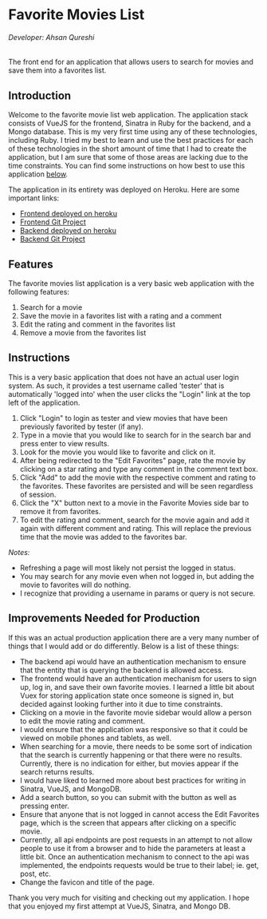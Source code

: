 # Favorite Movies List
###### Developer: Ahsan Qureshi

The front end for an application that allows users to search for movies and save them into a favorites list.

## Introduction
Welcome to the favorite movie list web application. The application stack consists of VueJS for the frontend, Sinatra in Ruby for the backend, and a Mongo database. This is my very first time using any of these technologies, including Ruby. I tried my best to learn and use the best practices for each of these technologies in the short amount of time that I had to create the application, but I am sure that some of those areas are lacking due to the time constraints. You can find some instructions on how best to use this application [below](#Instructions).

The application in its entirety was deployed on Heroku. Here are some important links:
- [Frontend deployed on heroku](https://favorite-movies-list-frontend.herokuapp.com/)
- [Frontend Git Project](https://github.com/aqureshi8/favorite-movie-list-frontend)
- [Backend deployed on heroku](https://favorite-movies-list-backend.herokuapp.com/)
- [Backend Git Project](https://github.com/aqureshi8/favorite-movies-list-backend)

## Features
The favorite movies list application is a very basic web application with the following features:

1. Search for a movie
2. Save the movie in a favorites list with a rating and a comment
3. Edit the rating and comment in the favorites list
4. Remove a movie from the favorites list

## Instructions
This is a very basic application that does not have an actual user login system. As such, it provides a test username called 'tester' that is automatically 'logged into' when the user clicks the "Login" link at the top left of the application.

1. Click "Login" to login as tester and view movies that have been previously favorited by tester (if any).
2. Type in a movie that you would like to search for in the search bar and press enter to view results.
3. Look for the movie you would like to favorite and click on it.
4. After being redirected to the "Edit Favorites" page, rate the movie by clicking on a star rating and type any comment in the comment text box.
5. Click "Add" to add the movie with the respective comment and rating to the favorites. These favorites are persisted and will be seen regardless of session.
6. Click the "X" button next to a movie in the Favorite Movies side bar to remove it from favorites.
7. To edit the rating and comment, search for the movie again and add it again with different comment and rating. This will replace the previous time that the movie was added to the favorites bar.

*Notes:* 
- Refreshing a page will most likely not persist the logged in status.
- You may search for any movie even when not logged in, but adding the movie to favorites will do nothing.
- I recognize that providing a username in params or query is not secure.

## Improvements Needed for Production
If this was an actual production application there are a very many number of things that I would add or do differently. Below is a list of these things:

- The backend api would have an authentication mechanism to ensure that the entity that is querying the backend is allowed access.
- The frontend would have an authentication mechanism for users to sign up, log in, and save their own favorite movies. I learned a little bit about Vuex for storing application state once someone is signed in, but decided against looking further into it due to time constraints.
- Clicking on a movie in the favorite movie sidebar would allow a person to edit the movie rating and comment.
- I would ensure that the application was responsive so that it could be viewed on mobile phones and tablets, as well.
- When searching for a movie, there needs to be some sort of indication that the search is currently happening or that there were no results. Currently, there is no indication for either, but movies appear if the search returns results.
- I would have liked to learned more about best practices for writing in Sinatra, VueJS, and MongoDB.
- Add a search button, so you can submit with the button as well as pressing enter.
- Ensure that anyone that is not logged in cannot access the Edit Favorites page, which is the screen that appears after clicking on a specific movie.
- Currently, all api endpoints are post requests in an attempt to not allow people to use it from a browser and to hide the parameters at least a little bit. Once an authentication mechanism to connect to the api was implemented, the endpoints requests would be true to their label; ie. get, post, etc.
- Change the favicon and title of the page.

Thank you very much for visiting and checking out my application. I hope that you enjoyed my first attempt at VueJS, Sinatra, and Mongo DB.